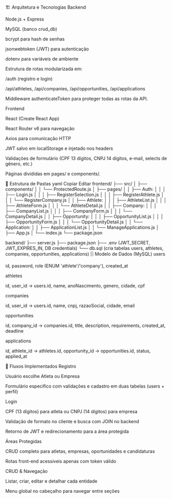🏗️ Arquitetura e Tecnologias
Backend

Node.js + Express

MySQL (banco crud_db)

bcrypt para hash de senhas

jsonwebtoken (JWT) para autenticação

dotenv para variáveis de ambiente

Estrutura de rotas modularizada em:

/auth (registro e login)

/api/athletes, /api/companies, /api/opportunities, /api/applications

Middleware authenticateToken para proteger todas as rotas da API.

Frontend

React (Create React App)

React Router v6 para navegação

Axios para comunicação HTTP

JWT salvo em localStorage e injetado nos headers

Validações de formulário (CPF 13 dígitos, CNPJ 14 dígitos, e-mail, selects de gênero, etc.)

Páginas divididas em pages/ e components/.

📂 Estrutura de Pastas
yaml
Copiar
Editar
frontend/
├── src/
│   ├── components/
│   │   └── ProtectedRoute.js
│   ├── pages/
│   │   ├── Auth:
│   │   │   ├── Login.js
│   │   │   ├── RegisterSelection.js
│   │   │   ├── RegisterAthlete.js
│   │   │   └── RegisterCompany.js
│   │   ├── Athlete:
│   │   │   ├── AthleteList.js
│   │   │   ├── AthleteForm.js
│   │   │   └── AthleteDetail.js
│   │   ├── Company:
│   │   │   ├── CompanyList.js
│   │   │   ├── CompanyForm.js
│   │   │   └── CompanyDetail.js
│   │   ├── Opportunity:
│   │   │   ├── OpportunityList.js
│   │   │   ├── OpportunityForm.js
│   │   │   └── OpportunityDetail.js
│   │   └── Application:
│   │       ├── ApplicationList.js
│   │       └── ManageApplications.js
│   ├── App.js
│   └── index.js
└── package.json

backend/
├── server.js
├── package.json
├── .env             (JWT_SECRET, JWT_EXPIRES_IN, DB credentials)
└── db.sql           (cria tabelas users, athletes, companies, opportunities, applications)
🗄️ Modelo de Dados (MySQL)
users

id, password, role (ENUM 'athlete'/'company'), created_at

athletes

id, user_id → users.id, name, anoNascimento, genero, cidade, cpf

companies

id, user_id → users.id, name, cnpj, razaoSocial, cidade, email

opportunities

id, company_id → companies.id, title, description, requirements, created_at, deadline

applications

id, athlete_id → athletes.id, opportunity_id → opportunities.id, status, applied_at

🔄 Fluxos Implementados
Registro

Usuário escolhe Atleta ou Empresa

Formulário específico com validações e cadastro em duas tabelas (users + perfil)

Login

CPF (13 dígitos) para atleta ou CNPJ (14 dígitos) para empresa

Validação de formato no cliente e busca com JOIN no backend

Retorno de JWT e redirecionamento para a área protegida

Áreas Protegidas

CRUD completo para atletas, empresas, oportunidades e candidaturas

Rotas front-end acessíveis apenas com token válido

CRUD & Navegação

Listar, criar, editar e detalhar cada entidade

Menu global no cabeçalho para navegar entre seções